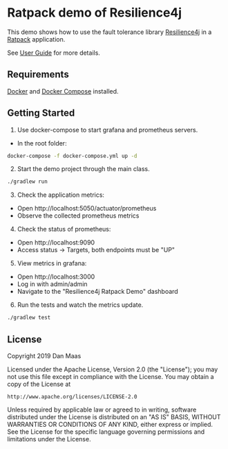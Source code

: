 # Ratpack demo of Resilience4j


This demo shows how to use the fault tolerance library [Resilience4j](https://github.com/resilience4j/resilience4j) in a [Ratpack](https://www.ratpack.io) application.

See [User Guide](https://resilience4j.readme.io/docs/getting-started-5) for more details.

## Requirements
[Docker](https://docs.docker.com/install/) and [Docker Compose](https://docs.docker.com/compose/install/) installed.

## Getting Started

1. Use docker-compose to start grafana and prometheus servers.
- In the root folder:
```bash
docker-compose -f docker-compose.yml up -d
```

2. Start the demo project through the main class.
```bash
./gradlew run
```

3. Check the application metrics:
- Open http://localhost:5050/actuator/prometheus
- Observe the collected prometheus metrics

4. Check the status of prometheus:
- Open http://localhost:9090
- Access status -> Targets, both endpoints must be "UP"

5. View metrics in grafana:
- Open http://localhost:3000
- Log in with admin/admin
- Navigate to the "Resilience4j Ratpack Demo" dashboard

6. Run the tests and watch the metrics update.
```bash
./gradlew test
```

## License

Copyright 2019 Dan Maas

Licensed under the Apache License, Version 2.0 (the "License"); you may not use this file except in compliance with the License. You may obtain a copy of the License at

    http://www.apache.org/licenses/LICENSE-2.0

Unless required by applicable law or agreed to in writing, software distributed under the License is distributed on an "AS IS" BASIS, WITHOUT WARRANTIES OR CONDITIONS OF ANY KIND, either express or implied. See the License for the specific language governing permissions and limitations under the License.

